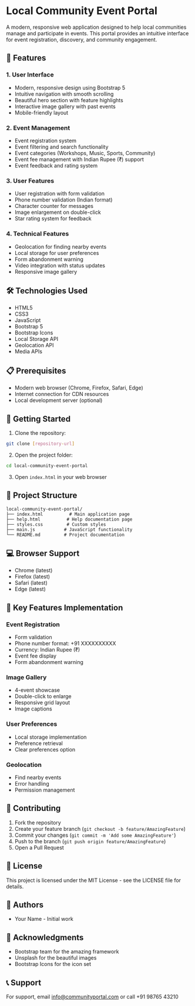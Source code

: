 # Local Community Event Portal

A modern, responsive web application designed to help local communities manage and participate in events. This portal provides an intuitive interface for event registration, discovery, and community engagement.

## 🌟 Features

### 1. User Interface
- Modern, responsive design using Bootstrap 5
- Intuitive navigation with smooth scrolling
- Beautiful hero section with feature highlights
- Interactive image gallery with past events
- Mobile-friendly layout

### 2. Event Management
- Event registration system
- Event filtering and search functionality
- Event categories (Workshops, Music, Sports, Community)
- Event fee management with Indian Rupee (₹) support
- Event feedback and rating system

### 3. User Features
- User registration with form validation
- Phone number validation (Indian format)
- Character counter for messages
- Image enlargement on double-click
- Star rating system for feedback

### 4. Technical Features
- Geolocation for finding nearby events
- Local storage for user preferences
- Form abandonment warning
- Video integration with status updates
- Responsive image gallery

## 🛠️ Technologies Used

- HTML5
- CSS3
- JavaScript
- Bootstrap 5
- Bootstrap Icons
- Local Storage API
- Geolocation API
- Media APIs

## 📋 Prerequisites

- Modern web browser (Chrome, Firefox, Safari, Edge)
- Internet connection for CDN resources
- Local development server (optional)

## 🚀 Getting Started

1. Clone the repository:
```bash
git clone [repository-url]
```

2. Open the project folder:
```bash
cd local-community-event-portal
```

3. Open `index.html` in your web browser

## 📁 Project Structure

```
local-community-event-portal/
├── index.html          # Main application page
├── help.html          # Help documentation page
├── styles.css         # Custom styles
├── main.js           # JavaScript functionality
└── README.md         # Project documentation
```

## 💻 Browser Support

- Chrome (latest)
- Firefox (latest)
- Safari (latest)
- Edge (latest)

## 🔑 Key Features Implementation

### Event Registration
- Form validation
- Phone number format: +91 XXXXXXXXXX
- Currency: Indian Rupee (₹)
- Event fee display
- Form abandonment warning

### Image Gallery
- 4-event showcase
- Double-click to enlarge
- Responsive grid layout
- Image captions

### User Preferences
- Local storage implementation
- Preference retrieval
- Clear preferences option

### Geolocation
- Find nearby events
- Error handling
- Permission management

## 🤝 Contributing

1. Fork the repository
2. Create your feature branch (`git checkout -b feature/AmazingFeature`)
3. Commit your changes (`git commit -m 'Add some AmazingFeature'`)
4. Push to the branch (`git push origin feature/AmazingFeature`)
5. Open a Pull Request

## 📝 License

This project is licensed under the MIT License - see the LICENSE file for details.

## 👥 Authors

- Your Name - Initial work

## 🙏 Acknowledgments

- Bootstrap team for the amazing framework
- Unsplash for the beautiful images
- Bootstrap Icons for the icon set

## 📞 Support

For support, email info@communityportal.com or call +91 98765 43210
